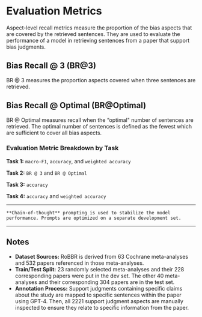 # Evaluation Metrics

Aspect-level recall metrics measure the proportion of the bias aspects that are covered by the retrieved sentences. They are used to evaluate the performance of a model in retrieving sentences from a paper that support bias judgments.

## Bias Recall @ 3 (BR@3)

BR @ 3 measures the proportion aspects covered when three sentences are retrieved.

## Bias Recall @ Optimal (BR@Optimal)

BR @ Optimal measures recall when the “optimal" number of sentences are retrieved. The optimal number of sentences is defined as the fewest which are sufficient to cover all bias aspects.

### Evaluation Metric Breakdown by Task

**Task 1:** ``macro-F1``, ``accuracy``, and ``weighted accuracy``

**Task 2:** ``BR @ 3`` and ``BR @ Optimal``

**Task 3:** ``accuracy``

**Task 4:** ``accuracy`` and ``weighted accuracy``

---

```{note}
**Chain-of-thought** prompting is used to stabilize the model performance. Prompts are optimized on a separate development set.
```

---

## Notes

- **Dataset Sources:** RoBBR is derived from 63 Cochrane meta-analyses and 532 papers referenced in those meta-analyses.
- **Train/Test Split:** 23 randomly selected meta-analyses and their 228 corresponding papers were put in the dev set. The other 40 meta-analyses and their corresponding 304 papers are in the test set.
- **Annotation Process:** Support judgments containing specific claims about the study are mapped to specific sentences within the paper using GPT-4. Then, all 2221 support judgment aspects are manually inspected to ensure they relate to specific information from the paper. 